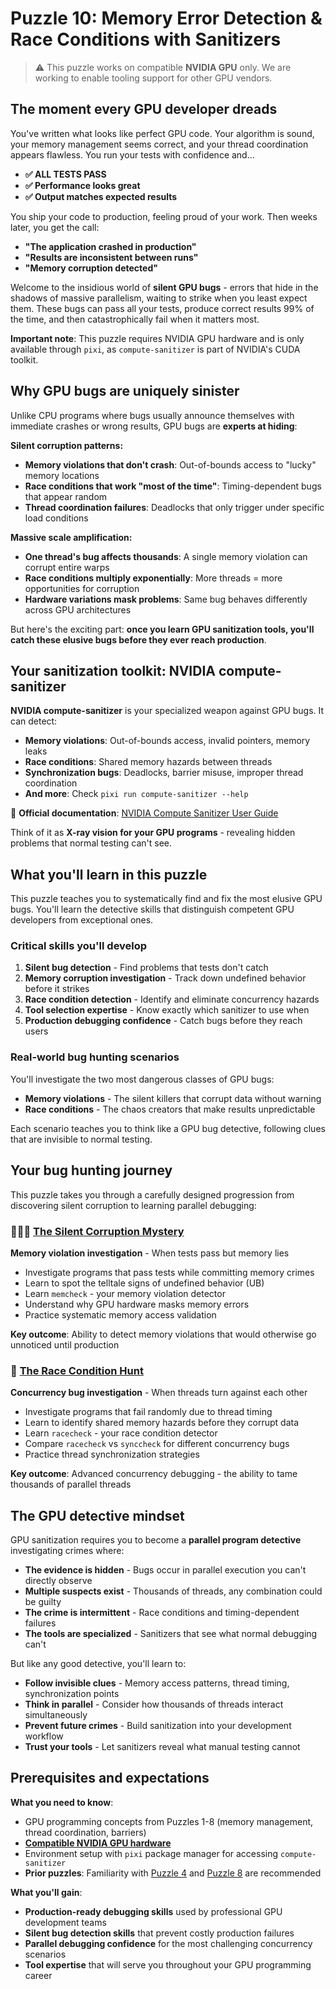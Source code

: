 # Puzzle 10: Memory Error Detection & Race Conditions with Sanitizers

> ⚠️ This puzzle works on compatible **NVIDIA GPU** only. We are working to enable tooling support for other GPU vendors.

## The moment every GPU developer dreads

You've written what looks like perfect GPU code. Your algorithm is sound, your memory management seems correct, and your thread coordination appears flawless. You run your tests with confidence and...

- **✅ ALL TESTS PASS**
- **✅ Performance looks great**
- **✅ Output matches expected results**

You ship your code to production, feeling proud of your work. Then weeks later, you get the call:

- **"The application crashed in production"**
- **"Results are inconsistent between runs"**
- **"Memory corruption detected"**

Welcome to the insidious world of **silent GPU bugs** - errors that hide in the shadows of massive parallelism, waiting to strike when you least expect them. These bugs can pass all your tests, produce correct results 99% of the time, and then catastrophically fail when it matters most.

**Important note**: This puzzle requires NVIDIA GPU hardware and is only available through `pixi`, as `compute-sanitizer` is part of NVIDIA's CUDA toolkit.

## Why GPU bugs are uniquely sinister

Unlike CPU programs where bugs usually announce themselves with immediate crashes or wrong results, GPU bugs are **experts at hiding**:

**Silent corruption patterns:**

- **Memory violations that don't crash**: Out-of-bounds access to "lucky" memory locations
- **Race conditions that work "most of the time"**: Timing-dependent bugs that appear random
- **Thread coordination failures**: Deadlocks that only trigger under specific load conditions

**Massive scale amplification:**

- **One thread's bug affects thousands**: A single memory violation can corrupt entire warps
- **Race conditions multiply exponentially**: More threads = more opportunities for corruption
- **Hardware variations mask problems**: Same bug behaves differently across GPU architectures

But here's the exciting part: **once you learn GPU sanitization tools, you'll catch these elusive bugs before they ever reach production**.

## Your sanitization toolkit: NVIDIA compute-sanitizer

**NVIDIA compute-sanitizer** is your specialized weapon against GPU bugs. It can detect:

- **Memory violations**: Out-of-bounds access, invalid pointers, memory leaks
- **Race conditions**: Shared memory hazards between threads
- **Synchronization bugs**: Deadlocks, barrier misuse, improper thread coordination
- **And more**: Check `pixi run compute-sanitizer --help`

📖 **Official documentation**: [NVIDIA Compute Sanitizer User Guide](https://docs.nvidia.com/compute-sanitizer/ComputeSanitizer/index.html)

Think of it as **X-ray vision for your GPU programs** - revealing hidden problems that normal testing can't see.

## What you'll learn in this puzzle

This puzzle teaches you to systematically find and fix the most elusive GPU bugs. You'll learn the detective skills that distinguish competent GPU developers from exceptional ones.

### **Critical skills you'll develop**

1. **Silent bug detection** - Find problems that tests don't catch
2. **Memory corruption investigation** - Track down undefined behavior before it strikes
3. **Race condition detection** - Identify and eliminate concurrency hazards
4. **Tool selection expertise** - Know exactly which sanitizer to use when
5. **Production debugging confidence** - Catch bugs before they reach users

### **Real-world bug hunting scenarios**

You'll investigate the two most dangerous classes of GPU bugs:

- **Memory violations** - The silent killers that corrupt data without warning
- **Race conditions** - The chaos creators that make results unpredictable

Each scenario teaches you to think like a GPU bug detective, following clues that are invisible to normal testing.

## Your bug hunting journey

This puzzle takes you through a carefully designed progression from discovering silent corruption to learning parallel debugging:

### 👮🏼‍♂️ [The Silent Corruption Mystery](./memcheck.md)

**Memory violation investigation** - When tests pass but memory lies

- Investigate programs that pass tests while committing memory crimes
- Learn to spot the telltale signs of undefined behavior (UB)
- Learn `memcheck` - your memory violation detector
- Understand why GPU hardware masks memory errors
- Practice systematic memory access validation

**Key outcome**: Ability to detect memory violations that would otherwise go unnoticed until production

### 🏁 [The Race Condition Hunt](./racecheck.md)

**Concurrency bug investigation** - When threads turn against each other

- Investigate programs that fail randomly due to thread timing
- Learn to identify shared memory hazards before they corrupt data
- Learn `racecheck` - your race condition detector
- Compare `racecheck` vs `synccheck` for different concurrency bugs
- Practice thread synchronization strategies

**Key outcome**: Advanced concurrency debugging - the ability to tame thousands of parallel threads

## The GPU detective mindset

GPU sanitization requires you to become a **parallel program detective** investigating crimes where:

- **The evidence is hidden** - Bugs occur in parallel execution you can't directly observe
- **Multiple suspects exist** - Thousands of threads, any combination could be guilty
- **The crime is intermittent** - Race conditions and timing-dependent failures
- **The tools are specialized** - Sanitizers that see what normal debugging can't

But like any good detective, you'll learn to:

- **Follow invisible clues** - Memory access patterns, thread timing, synchronization points
- **Think in parallel** - Consider how thousands of threads interact simultaneously
- **Prevent future crimes** - Build sanitization into your development workflow
- **Trust your tools** - Let sanitizers reveal what manual testing cannot

## Prerequisites and expectations

**What you need to know**:

- GPU programming concepts from Puzzles 1-8 (memory management, thread coordination, barriers)
- **[Compatible NVIDIA GPU hardware](https://docs.modular.com/max/faq#gpu-requirements)**
- Environment setup with `pixi` package manager for accessing `compute-sanitizer`
- **Prior puzzles**: Familiarity with [Puzzle 4](../puzzle_04/introduction_layout_tensor.md) and [Puzzle 8](../puzzle_08/layout_tensor.md) are recommended

**What you'll gain**:

- **Production-ready debugging skills** used by professional GPU development teams
- **Silent bug detection skills** that prevent costly production failures
- **Parallel debugging confidence** for the most challenging concurrency scenarios
- **Tool expertise** that will serve you throughout your GPU programming career
